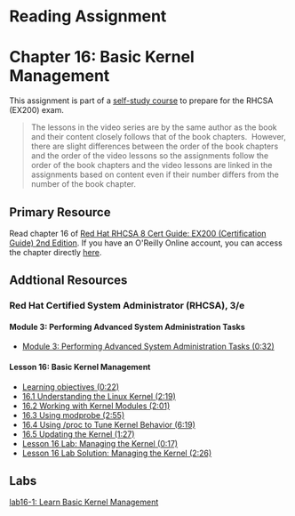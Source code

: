 # Reading Assignment
# Chapter 16: Basic Kernel Management
This assignment is part of a [self-study course](../README.md) to prepare for the RHCSA (EX200) exam.</br>

> The lessons in the video series are by the same author as the book and their content closely follows that of the book chapters.  However, there are slight differences between the order of the book chapters and the order of the video lessons so the assignments follow the order of the book chapters and the video lessons are linked in the assignments based on content even if their number differs from the number of the book chapter.
## Primary Resource
Read chapter 16 of [Red Hat RHCSA 8 Cert Guide: EX200 (Certification Guide) 2nd Edition](https://www.amazon.com/Red-RHCSA-Cert-Guide-Certification/dp/0137341628/).  If you have an O'Reilly Online account, you can access the chapter directly [here](https://learning.oreilly.com/library/view/red-hat-rhcsa/9780137341641/ch16.xhtml).
## Addtional Resources

### Red Hat Certified System Administrator (RHCSA), 3/e

#### Module 3: Performing Advanced System Administration Tasks
- [Module 3: Performing Advanced System Administration Tasks (0:32)](https://learning.oreilly.com/videos/red-hat-certified/9780135656495/9780135656495-RCSA_03_00_00)

#### Lesson 16: Basic Kernel Management
- [Learning objectives (0:22)](https://learning.oreilly.com/videos/red-hat-certified/9780135656495/9780135656495-RCSA_03_16_00)
- [16.1 Understanding the Linux Kernel (2:19)](https://learning.oreilly.com/videos/red-hat-certified/9780135656495/9780135656495-RCSA_03_16_01)
- [16.2 Working with Kernel Modules (2:01)](https://learning.oreilly.com/videos/red-hat-certified/9780135656495/9780135656495-RCSA_03_16_02)
- [16.3 Using modprobe (2:55)](https://learning.oreilly.com/videos/red-hat-certified/9780135656495/9780135656495-RCSA_03_16_03)
- [16.4 Using /proc to Tune Kernel Behavior (6:19)](https://learning.oreilly.com/videos/red-hat-certified/9780135656495/9780135656495-RCSA_03_16_04)
- [16.5 Updating the Kernel (1:27)](https://learning.oreilly.com/videos/red-hat-certified/9780135656495/9780135656495-RCSA_03_16_05)
- [Lesson 16 Lab: Managing the Kernel (0:17)](https://learning.oreilly.com/videos/red-hat-certified/9780135656495/9780135656495-RCSA_03_16_06)
- [Lesson 16 Lab Solution: Managing the Kernel (2:26)](https://learning.oreilly.com/videos/red-hat-certified/9780135656495/9780135656495-RCSA_03_16_07)

## Labs
[lab16-1: Learn Basic Kernel Management](lab16-1.md)</br>
